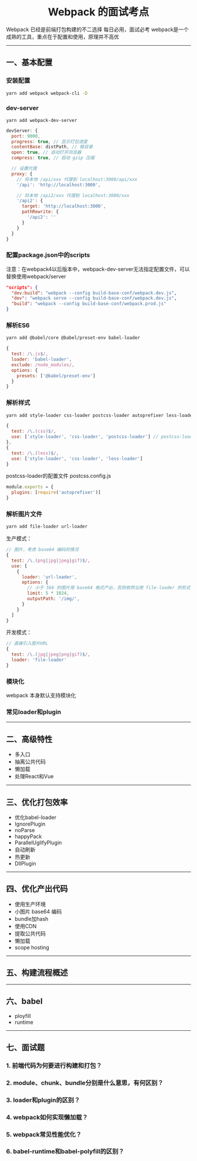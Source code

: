 # <center>Webpack 的面试考点</center>

Webpack 已经是前端打包构建的不二选择
每日必用，面试必考
webpack是一个成熟的工具，重点在于配置和使用，原理并不高优

---

## 一、基本配置
### 安装配置
```sh
yarn add webpack webpack-cli -D
```
### dev-server 
```shell
yarn add webpack-dev-server
```
```js
devServer: {
  port: 9000,
  progress: true, // 显示打包进度
  contentBase: distPath, // 根目录
  open: true, // 自动打开浏览器
  compress: true, // 启动 gzip 压缩

  // 设置代理
  proxy: {
    // 将本地 /api/xxx 代理到 localhost:3000/api/xxx
    '/api': 'http://localhost:3000',

    // 将本地 /api2/xxx 代理到 localhost:3000/xxx
    '/api2': {
      target: 'http://localhost:3000',
      pathRewrite: {
        '/api2': ''
      }
    }
  }
}
```
### 配置package.json中的scripts
注意：在webpack4以后版本中，webpack-dev-server无法指定配置文件，可以替换使用webpack/server

```json
"scripts": {
  "dev:build": "webpack --config build-base-conf/webpack.dev.js",
  "dev": "webpack serve --config build-base-conf/webpack.dev.js",
  "build": "webpack --config build-base-conf/webpack.prod.js"
}
```
### 解析ES6
```sh
yarn add @babel/core @babel/preset-env babel-loader
```

```js
{
  test: /\.js$/,
  loader: 'babel-loader',
  exclude: /node_modules/,
  options: {
    presets: ['@babel/preset-env']
  }
}
```

### 解析样式
```sh
yarn add style-loader css-loader postcss-loader autoprefixer less-loader less
```
```js
{
  test: /\.(css)$/,
  use: ['style-loader', 'css-loader', 'postcss-loader'] // postcss-loader 处理 css 的兼容性问题
},
{
  test: /\.(less)$/,
  use: ['style-loader', 'css-loader', 'less-loader']
}
```
postcss-loader的配置文件 postcss.config.js
```js
module.exports = {
  plugins: [require('autoprefixer')]
}
```
### 解析图片文件
```sh
yarn add file-loader url-loader
```
生产模式：
```js
// 图片，考虑 base64 编码的情况
{
  test: /\.(png|jpg|jpeg|gif)$/,
  use: [
    {
      loader: 'url-loader',
      options: {
        // 小于 5kb 的图片用 base64 格式产出，否则依然沿用 file-loader 的形式，产出 url
        limit: 5 * 1024,
        outputPath: '/img/',
      }
    }
  ]
}
```
开发模式：
```js
// 直接引入图片URL
{
  test: /\.(jpg|jpeg|png|gif)$/,
  loader: 'file-loader'
}
```

### 模块化
webpack 本身默认支持模块化

### 常见loader和plugin

---

## 二、高级特性
+ 多入口
+ 抽离公共代码
+ 懒加载
+ 处理React和Vue

---

## 三、优化打包效率
+ 优化babel-loader
+ IgnorePlugin
+ noParse
+ happyPack
+ ParallelUglifyPlugin
+ 自动刷新
+ 热更新
+ DllPlugin

---

## 四、优化产出代码
+ 使用生产环境
+ 小图片 base64 编码
+ bundle加hash
+ 使用CDN
+ 提取公共代码
+ 懒加载
+ scope hosting

---

## 五、构建流程概述

---

## 六、babel
+ ployfill
+ runtime

---

## 七、面试题

### 1. 前端代码为何要进行构建和打包？
### 2. module、chunk、bundle分别是什么意思，有何区别？
### 3. loader和plugin的区别？
### 4. webpack如何实现懒加载？
### 5. webpack常见性能优化？
### 6. babel-runtime和babel-polyfill的区别？